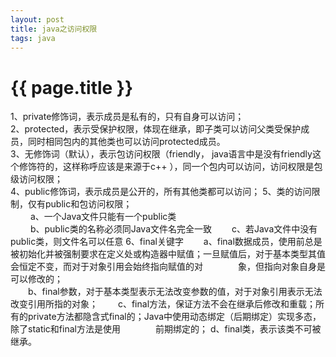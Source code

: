 ```yaml
---
layout: post
title: java之访问权限
tags: java
---
```


{{ page.title }}
================

1、private修饰词，表示成员是私有的，只有自身可以访问；   
2、protected，表示受保护权限，体现在继承，即子类可以访问父类受保护成员，同时相同包内的其他类也可以访问protected成员。   
3、无修饰词（默认），表示包访问权限（friendly， java语言中是没有friendly这个修饰符的，这样称呼应该是来源于c++ ），同一个包内可以访问，访问权限是包级访问权限；  
4、public修饰词，表示成员是公开的，所有其他类都可以访问；
5、类的访问限制，仅有public和包访问权限；   
　　 a、一个Java文件只能有一个public类  
　　 b、public类的名称必须同Java文件名完全一致
 　　c、若Java文件中没有public类，则文件名可以任意
6、final关键字
 　　a、final数据成员，使用前总是被初始化并被强制要求在定义处或构造器中赋值；一旦赋值后，对于基本类型其值会恒定不变，而对于对象引用会始终指向赋值的对　　　　象，但指向对象自身是可以修改的；  
　　b、final参数，对于基本类型表示无法改变参数的值，对于对象引用表示无法改变引用所指的对象；
　　c、final方法，保证方法不会在继承后修改和重载；所有的private方法都隐含式final的；Java中使用动态绑定（后期绑定）实现多态，除了static和final方法是使用　　　　前期绑定的；
     d、final类，表示该类不可被继承。


     